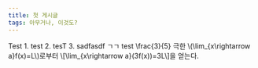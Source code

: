 ```yaml
---
title: 첫 게시글
tags: 아무거나, 이것도?
---
```

<script src="https://cdn.mathjax.org/mathjax/latest/MathJax.js?config=TeX-AMS-MML_HTMLorMML" type="text/javascript"></script>

Test 1.
test 2.
tesT 3.
sadfasdf
ㄱㄱ
test \\frac{3}{5}
극한 \\(\lim_{x\rightarrow a}f(x)=L\\)로부터 \\[\lim_{x\rightarrow a}(3f(x))=3L\\]을 얻는다.
